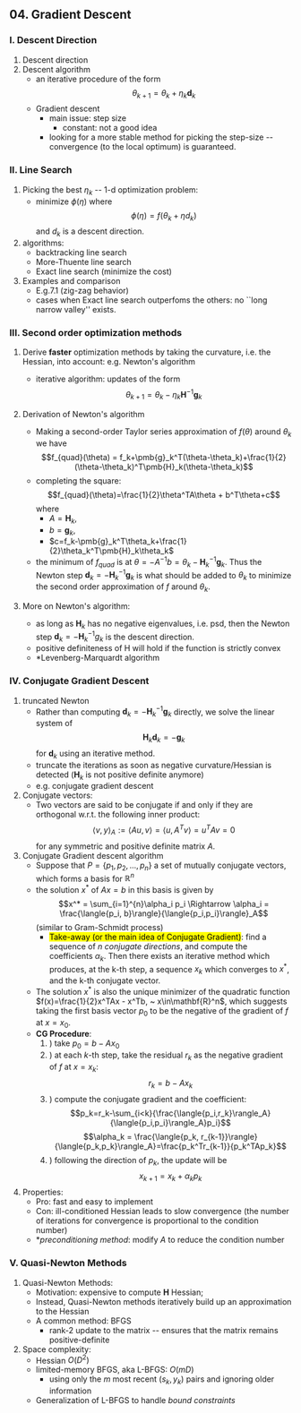 ## 04. Gradient Descent

### I. Descent Direction
1. Descent direction
2. Descent algorithm
	- an iterative procedure of the form $$\theta_{k+1} = \theta_k + \eta_k\pmb{d}_k$$
	- Gradient descent
		- main issue: step size 
			- constant: not a good idea
		- looking for a more stable method for picking the step-size -- convergence (to the local optimum) is guaranteed.

### II. Line Search
1. Picking the best $\eta_k$ -- 1-d optimization problem: 
	- minimize $\phi(\eta)$ where $$\phi(\eta)=f(\theta_k+\eta d_k)$$ and $d_k$ is a descent direction.
2. algorithms:
	- backtracking line search
	- More-Thuente line search
	- Exact line search (minimize the cost)
3. Examples and comparison
	- E.g.7.1 (zig-zag behavior)
	- cases when Exact line search outperfoms the others: no ``long narrow valley'' exists.

### III. Second order optimization methods
1. Derive __faster__ optimization methods by taking the curvature, i.e. the Hessian, into account: e.g. Newton's algorithm
	- iterative algorithm: updates of the form $$\theta_{k+1} = \theta_k-\eta_k\pmb{H}^{-1}\pmb{g}_k$$
2. Derivation of Newton's algorithm
	- Making a second-order Taylor series approximation of $f(\theta)$ around $\theta_k$ we have $$f_{quad}(\theta) = f_k+\pmb{g}_k^T(\theta-\theta_k)+\frac{1}{2}(\theta-\theta_k)^T\pmb{H}_k(\theta-\theta_k)$$
	- completing the square:$$f_{quad}(\theta)=\frac{1}{2}\theta^TA\theta + b^T\theta+c$$ where 
		- $A=\pmb{H}_k$, 
		- $b=\pmb{g}_k$, 
		- $c=f_k-\pmb{g}_k^T\theta_k+\frac{1}{2}\theta_k^T\pmb{H}_k\theta_k$
	- the minimum of $f_{quad}$ is at $\theta=-A^{-1}b = \theta_k-\pmb{H}_k^{-1}\pmb{g}_k$. Thus the Newton step $\pmb{d}_k = -\pmb{H}_k^{-1}\pmb{g}_k$ is what should be added to $\theta_k$ to minimize the second order approximation of $f$ around $\theta_k$.

3. More on Newton's algorithm:
	- as long as $\pmb{H}_k$ has no negative eigenvalues, i.e. psd, then the Newton step $\pmb{d}_k = -\pmb{H}_k^{-1}g_k$ is the descent direction.
	- positive definiteness of H will hold if the function is strictly convex
	- *Levenberg-Marquardt algorithm

### IV. Conjugate Gradient Descent
1. truncated Newton
	- Rather than computing $\pmb{d}_k = -\pmb{H}_k^{-1}\pmb{g}_k$ directly, we solve the linear system of $$\pmb{H}_k\pmb{d}_k=-\pmb{g}_k$$ for $\pmb{d}_k$ using an iterative method.
	- truncate the iterations as soon as negative curvature/Hessian is detected ($\pmb{H}_k$ is not positive definite anymore)
	- e.g. conjugate gradient descent
2. Conjugate vectors:  
	- Two vectors are said to be conjugate if and only if they are orthogonal w.r.t. the following inner product:$$\langle{v,y}\rangle_A:=\langle{Au,v}\rangle=\langle{u,A^Tv}\rangle=u^TAv=0$$ for any symmetric and positive definite matrix $A$. 
3. Conjugate Gradient descent algorithm
	- Suppose that $P=\{p_1,p_2,...,p_n\}$ a set of mutually conjugate vectors, which forms a basis for $\mathbb{R}^n$
	- the solution $x^*$ of $Ax=b$ in this basis is given by $$x^* = \sum_{i=1}^{n}\alpha_i p_i \Rightarrow \alpha_i = \frac{\langle{p_i, b}\rangle}{\langle{p_i,p_i}\rangle}_A$$ (similar to Gram-Schmidt process)
		- <mark>Take-away (or the main idea of Conjugate Gradient)</mark>: find a sequence of $n$ _conjugate directions_, and compute the coefficients $\alpha_k$. Then there exists an iterative method which produces, at the k-th step, a sequence $x_k$ which converges to $x^*$, and the k-th conjugate vector.
	- The solution $x^*$ is also the unique minimizer of the quadratic function $f(x)=\frac{1}{2}x^TAx - x^Tb, ~ x\in\mathbf{R}^n$, which suggests taking the first basis vector $p_0$ to be the negative of the gradient of $f$ at $x=x_0$.
	- __CG Procedure__:
		1. ) take $p_0 = b-Ax_0$
		2. ) at each $k$-th step, take the residual $r_k$ as the negative gradient of $f$ at $x=x_k$: $$r_k=b-Ax_k$$
		3. ) compute the conjugate gradient and the coefficient: $$p_k=r_k-\sum_{i<k}{\frac{\langle{p_i,r_k}\rangle_A}{\langle{p_i,p_i}\rangle_A}p_i}$$ $$\alpha_k = \frac{\langle{p_k, r_{k-1}}\rangle}{\langle{p_k,p_k}\rangle_A}=\frac{p_k^Tr_{k-1}}{p_k^TAp_k}$$
		4. ) following the direction of $p_k$, the update will be $$x_{k+1}=x_k+\alpha_k p_k$$
4. Properties:
	- Pro: fast and easy to implement
	- Con: ill-conditioned Hessian leads to slow convergence (the number of iterations for convergence is proportional to the condition number)
	- *_preconditioning method_: modify $A$ to reduce the condition number 

### V. Quasi-Newton Methods
1. Quasi-Newton Methods:
	- Motivation: expensive to compute $\pmb{H}$ Hessian; 
	- Instead, Quasi-Newton methods iteratively build up an approximation to the Hessian
	-  A common method: BFGS
		- rank-2 update to the matrix -- ensures that the matrix remains positive-definite
2. Space complexity: 
	- Hessian $O(D^2)$
	- limited-memory BFGS, aka L-BFGS: $O(mD)$
		- using only the $m$ most recent $(s_k,y_k)$ pairs and ignoring older information
	- Generalization of L-BFGS to handle _bound constraints_

